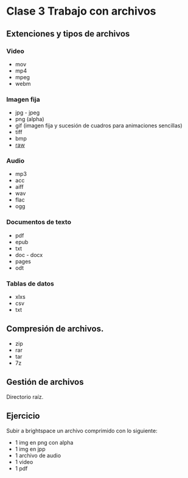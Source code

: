 # Clase 3 Trabajo con archivos

## Extenciones y tipos de archivos

### Video
 
- mov 
- mp4
- mpeg
- webm

### Imagen fija

- jpg - jpeg
- png (alpha)
- gif (imagen fija y sucesión de cuadros para animaciones sencillas)
- tiff 
- bmp
- [raw](https://en.wikipedia.org/wiki/Raw_image_format?fbclid=IwAR15Zv8BkomieUr_zwMuajdxDAOyXTlBgfNm-z4HLG3IA8WeLHoAYuiPkuI)

### Audio

- mp3
- acc
- aiff
- wav 
- flac
- ogg

### Documentos de texto

- pdf
- epub
- txt
- doc - docx
- pages
- odt 

### Tablas de datos

- xlxs
- csv 
- txt

## Compresión de archivos. 

- zip
- rar 
- tar
- 7z

## Gestión de archivos

Directorio raíz. 

## Ejercicio

Subir a brightspace un archivo comprimido con lo siguiente: 

- 1 img en png con alpha
- 1 img en jpp 
- 1 archivo de audio
- 1 video
- 1 pdf



  





